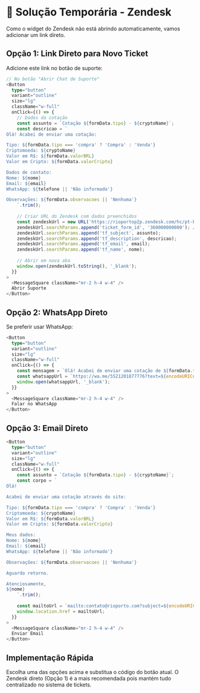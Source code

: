 # 🚨 Solução Temporária - Zendesk

Como o widget do Zendesk não está abrindo automaticamente, vamos adicionar um link direto.

## Opção 1: Link Direto para Novo Ticket

Adicione este link no botão de suporte:

```typescript
// No botão "Abrir Chat de Suporte"
<Button
  type="button"
  variant="outline"
  size="lg"
  className="w-full"
  onClick={() => {
    // Dados da cotação
    const assunto = `Cotação ${formData.tipo} - ${cryptoName}`;
    const descricao = `
Olá! Acabei de enviar uma cotação:

Tipo: ${formData.tipo === 'compra' ? 'Compra' : 'Venda'}
Criptomoeda: ${cryptoName}
Valor em R$: ${formData.valorBRL}
Valor em Cripto: ${formData.valorCripto}

Dados de contato:
Nome: ${nome}
Email: ${email}
WhatsApp: ${telefone || 'Não informado'}

Observações: ${formData.observacoes || 'Nenhuma'}
    `.trim();
    
    // Criar URL do Zendesk com dados preenchidos
    const zendeskUrl = new URL('https://rioportop2p.zendesk.com/hc/pt-br/requests/new');
    zendeskUrl.searchParams.append('ticket_form_id', '360000000000'); // ID do formulário (ajustar)
    zendeskUrl.searchParams.append('tf_subject', assunto);
    zendeskUrl.searchParams.append('tf_description', descricao);
    zendeskUrl.searchParams.append('tf_email', email);
    zendeskUrl.searchParams.append('tf_name', nome);
    
    // Abrir em nova aba
    window.open(zendeskUrl.toString(), '_blank');
  }}
>
  <MessageSquare className="mr-2 h-4 w-4" />
  Abrir Suporte
</Button>
```

## Opção 2: WhatsApp Direto

Se preferir usar WhatsApp:

```typescript
<Button
  type="button"
  variant="outline"
  size="lg"
  className="w-full"
  onClick={() => {
    const mensagem = `Olá! Acabei de enviar uma cotação de ${formData.tipo} de ${cryptoName}. Valor: R$ ${formData.valorBRL}`;
    const whatsappUrl = `https://wa.me/5521201877776?text=${encodeURIComponent(mensagem)}`;
    window.open(whatsappUrl, '_blank');
  }}
>
  <MessageSquare className="mr-2 h-4 w-4" />
  Falar no WhatsApp
</Button>
```

## Opção 3: Email Direto

```typescript
<Button
  type="button"
  variant="outline"
  size="lg"
  className="w-full"
  onClick={() => {
    const assunto = `Cotação ${formData.tipo} - ${cryptoName}`;
    const corpo = `
Olá!

Acabei de enviar uma cotação através do site:

Tipo: ${formData.tipo === 'compra' ? 'Compra' : 'Venda'}
Criptomoeda: ${cryptoName}
Valor em R$: ${formData.valorBRL}
Valor em Cripto: ${formData.valorCripto}

Meus dados:
Nome: ${nome}
Email: ${email}
WhatsApp: ${telefone || 'Não informado'}

Observações: ${formData.observacoes || 'Nenhuma'}

Aguardo retorno.

Atenciosamente,
${nome}
    `.trim();
    
    const mailtoUrl = `mailto:contato@rioporto.com?subject=${encodeURIComponent(assunto)}&body=${encodeURIComponent(corpo)}`;
    window.location.href = mailtoUrl;
  }}
>
  <MessageSquare className="mr-2 h-4 w-4" />
  Enviar Email
</Button>
```

## Implementação Rápida

Escolha uma das opções acima e substitua o código do botão atual. O Zendesk direto (Opção 1) é a mais recomendada pois mantém tudo centralizado no sistema de tickets.